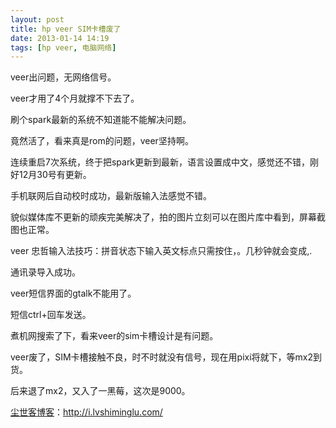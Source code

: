 ```yaml
---
layout: post
title: hp veer SIM卡槽废了
date: 2013-01-14 14:19
tags: [hp veer, 电脑网络]
---
```

veer出问题，无网络信号。

veer才用了4个月就撑不下去了。

刷个spark最新的系统不知道能不能解决问题。

竟然活了，看来真是rom的问题，veer坚持啊。

连续重启7次系统，终于把spark更新到最新，语言设置成中文，感觉还不错，刚好12月30号有更新。

手机联网后自动校时成功，最新版输入法感觉不错。

貌似媒体库不更新的顽疾完美解决了，拍的图片立刻可以在图片库中看到，屏幕截图也正常。

veer 忠哲输入法技巧：拼音状态下输入英文标点只需按住，。几秒钟就会变成,.

通讯录导入成功。

veer短信界面的gtalk不能用了。

短信ctrl+回车发送。

煮机网搜索了下，看来veer的sim卡槽设计是有问题。

veer废了，SIM卡槽接触不良，时不时就没有信号，现在用pixi将就下，等mx2到货。

后来退了mx2，又入了一黑莓，这次是9000。

<a href="http://i.lvshiminglu.com/">尘世客博客</a>：<a href="http://i.lvshiminglu.com/">http://i.lvshiminglu.com/</a>

